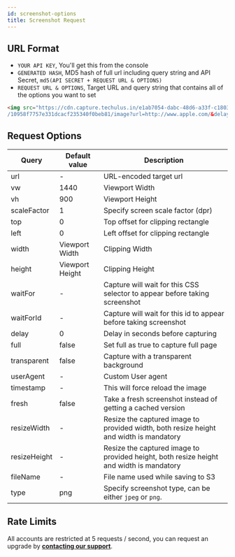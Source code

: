 ```yaml
---
id: screenshot-options
title: Screenshot Request
---
```


## URL Format

- `YOUR API KEY`, You'll get this from the console
- `GENERATED HASH`, MD5 hash of full url including query string and API Secret, `md5(API SECRET + REQUEST URL & OPTIONS)`
- `REQUEST URL & OPTIONS`, Target URL and query string that contains all of the options you want to set

```html
<img src="https://cdn.capture.techulus.in/e1ab7054-dabc-48d6-a33f-c18038aac1c8
/10958f7757e331dcacf235340f0beb81/image?url=http://www.apple.com/&delay=2">
```

## Request Options

| Query        	| Default value   	| Description                                                                             	|
|--------------	|-----------------	|-----------------------------------------------------------------------------------------	|
| url          	| -               	| URL-encoded target url                                                                  	|
| vw           	| 1440            	| Viewport Width                                                                          	|
| vh           	| 900             	| Viewport Height                                                                         	|
| scaleFactor  	| 1               	| Specify screen scale factor (dpr)                                                       	|
| top          	| 0               	| Top offset for clipping rectangle                                                       	|
| left         	| 0               	| Left offset for clipping rectangle                                                      	|
| width        	| Viewport Width  	| Clipping Width                                                                          	|
| height       	| Viewport Height 	| Clipping Height                                                                         	|
| waitFor      	| -               	| Capture will wait for this CSS selector to appear before taking screenshot              	|
| waitForId    	| -               	| Capture will wait for this id to appear before taking screenshot                        	|
| delay        	| 0               	| Delay in seconds before capturing                                                       	|
| full         	| false           	| Set full as true to capture full page                                                   	|
| transparent  	| false           	| Capture with a transparent background                                                   	|
| userAgent    	| -               	| Custom User agent                                                                       	|
| timestamp    	| -               	| This will force reload the image                                                        	|
| fresh        	| false           	| Take a fresh screenshot instead of getting a cached version                             	|
| resizeWidth  	| -               	| Resize the captured image to provided width, both resize height and width is mandatory  	|
| resizeHeight 	| -               	| Resize the captured image to provided height, both resize height and width is mandatory 	|
| fileName     	| -               	| File name used while saving to S3                                                       	|
| type         	| png              	| Specify screenshot type, can be either `jpeg` or `png`.                                  	|

## Rate Limits

All accounts are restricted at 5 requests / second, you can request an upgrade by **[contacting our support](https://techulus.freshdesk.com/support/home)**.